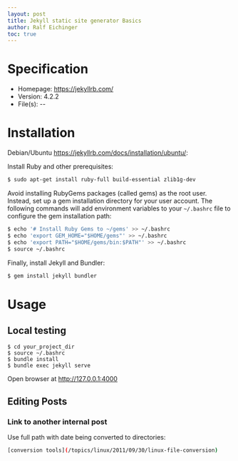 ```yaml
---
layout: post
title: Jekyll static site generator Basics
author: Ralf Eichinger
toc: true
---
```


# Specification

* Homepage: https://jekyllrb.com/
* Version: 4.2.2
* File(s): --

# Installation

Debian/Ubuntu <https://jekyllrb.com/docs/installation/ubuntu/>:

Install Ruby and other prerequisites:

```sh
$ sudo apt-get install ruby-full build-essential zlib1g-dev
```

Avoid installing RubyGems packages (called gems) as the root user.
Instead, set up a gem installation directory for your user account.
The following commands will add environment variables to your `~/.bashrc` file to configure the gem installation path:

```sh
$ echo '# Install Ruby Gems to ~/gems' >> ~/.bashrc
$ echo 'export GEM_HOME="$HOME/gems"' >> ~/.bashrc
$ echo 'export PATH="$HOME/gems/bin:$PATH"' >> ~/.bashrc
$ source ~/.bashrc
```

Finally, install Jekyll and Bundler:

```sh
$ gem install jekyll bundler
```

# Usage

## Local testing

```
$ cd your_project_dir
$ source ~/.bashrc
$ bundle install
$ bundle exec jekyll serve
```

Open browser at <http://127.0.0.1:4000>

## Editing Posts

### Link to another internal post

Use full path with date being converted to directories:

```sh
[conversion tools](/topics/linux/2011/09/30/linux-file-conversion)
```
